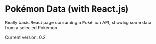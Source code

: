 # Pokémon Data (with React.js)
Really basic React page consuming a Pokémon API, showing some data from a selected Pokémon.

Current version: 0.2
